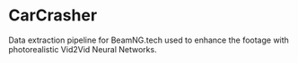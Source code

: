 # CarCrasher
Data extraction pipeline for BeamNG.tech used to enhance the footage with photorealistic Vid2Vid Neural Networks.
